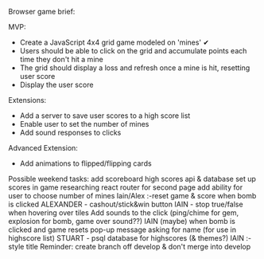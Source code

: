 Browser game brief:

MVP:

- Create a JavaScript 4x4 grid game modeled on 'mines' ✔
- Users should be able to click on the grid and accumulate points each time they don't hit a mine
- The grid should display a loss and refresh once a mine is hit, resetting user score
- Display the user score

Extensions:

- Add a server to save user scores to a high score list
- Enable user to set the number of mines 
- Add sound responses to clicks

Advanced Extension:

- Add animations to flipped/flipping cards


Possible weekend tasks:
    add scoreboard high scores api & database
    set up scores in game
    researching react router for second page
    add ability for user to choose number of mines
    Iain/Alex :-reset game & score when bomb is clicked 
    ALEXANDER - cashout/stick&win button
    IAIN - stop true/false when hovering over tiles
    Add sounds to the click (ping/chime for gem, explosion for bomb, game over sound??)
    IAIN (maybe) when bomb is clicked and game resets pop-up message asking for name (for use in highscore list)
    STUART - psql database for highscores (& themes?)
    IAIN :- style title
Reminder: create branch off develop & don't merge into develop


